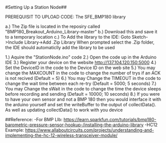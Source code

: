 #Setting Up a Station Node##

PREREQUISIT TO UPLOAD CODE: The SFE_BMP180 library

a.) The Zip file is located in the reposiry called "BMP180_Breakout_Arduino_Library-master"
b.) Download this and save it to a temporary location
c.) To Add the library to the IDE:
	Goto Sketch->Include Library->Add .Zip Library
	When prompted select the .Zip folder, the IDE should automaticlly add the library to be used

1.) Aquire the "StationNode.ino" code
2.) Open the code up in the Arduino IDE
3.) Register your device on the website http://137.104.120.150:5000
4.) Set the DeviceID in the code to the Device ID on the web site
5.) You may change the MAXCOUNT in the code to change the number of trys if an ACK is not recived (Default = 5)
6.) You may Change the TIMEOUT in the code to change the wait time between each re-try (Default = 5000; 5 seconds)
7.) You may Change the sWait in the code to change the time the device sleeps before recording and sending (Default = 10000; 10 seconds)
8.) If you were to have your own sensor and not a BMP 180 then you would interface it with the arduino yourself and set the writeBuffer to the output
	of collectData(). As well as updating collectData() to work with you device


##Reference:
-For BMP LIb: https://learn.sparkfun.com/tutorials/bmp180-barometric-pressure-sensor-hookup-/installing-the-arduino-library
-HC12 Example: https://www.allaboutcircuits.com/projects/understanding-and-implementing-the-hc-12-wireless-transceiver-module/
